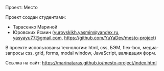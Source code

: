 Проект: Место

Проект создан студентами:
- Тарасенко Мариной
- Юровских Ясмин (yurovskikh.yasmin@yandex.ru, yasyayu77@gmail.com, https://github.com/YuYaDev/mesto-project)

В проекте использованы технологии: html, css, БЭМ, flex-box, медиа-запросы css, grid, forms, modal window, JavaScript, валидация форм.

Ссылка на сайт: https://marinataras.github.io/mesto-project/index.html
